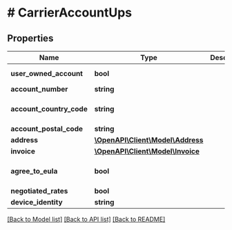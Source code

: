 # # CarrierAccountUps

## Properties

Name | Type | Description | Notes
------------ | ------------- | ------------- | -------------
**user_owned_account** | **bool** |  | [default to false]
**account_number** | **string** |  | [optional]
**account_country_code** | **string** |  | [optional] [default to 'US']
**account_postal_code** | **string** |  | [optional]
**address** | [**\OpenAPI\Client\Model\Address**](Address.md) |  | [optional]
**invoice** | [**\OpenAPI\Client\Model\Invoice**](Invoice.md) |  | [optional]
**agree_to_eula** | **bool** |  | [optional] [default to false]
**negotiated_rates** | **bool** |  | [optional]
**device_identity** | **string** |  | [optional]

[[Back to Model list]](../../README.md#models) [[Back to API list]](../../README.md#endpoints) [[Back to README]](../../README.md)
